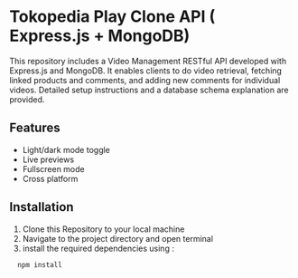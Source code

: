 # Tokopedia Play Clone API ( Express.js + MongoDB)

This repository includes a Video Management RESTful API developed with Express.js and MongoDB. It enables clients to do video retrieval, fetching linked products and comments, and adding new comments for individual videos. Detailed setup instructions and a database schema explanation are provided.

## Features

- Light/dark mode toggle
- Live previews
- Fullscreen mode
- Cross platform


## Installation
1. Clone this Repository to your local machine
2. Navigate to the project directory and open terminal
3. install the required dependencies using : 

```bash
  npm install
```
    
